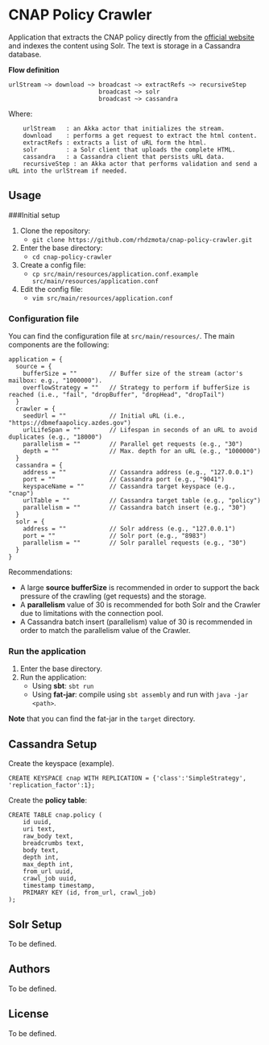 # CNAP Policy Crawler

Application that extracts the CNAP policy directly from the [official website](https://dbmefaapolicy.azdes.gov) and
indexes the content using Solr. The text is storage in a Cassandra database. 

**Flow definition**
```text
urlStream ~> download ~> broadcast ~> extractRefs ~> recursiveStep
                         broadcast ~> solr
                         broadcast ~> cassandra 
```

Where:
```text
    urlStream   : an Akka actor that initializes the stream. 
    download    : performs a get request to extract the html content.
    extractRefs : extracts a list of uRL form the html.
    solr        : a Solr client that uploads the complete HTML. 
    cassandra   : a Cassandra client that persists uRL data. 
    recursiveStep : an Akka actor that performs validation and send a uRL into the urlStream if needed.
```

## Usage 

###Initial setup
1. Clone the repository: 
    * `git clone https://github.com/rhdzmota/cnap-policy-crawler.git`
2. Enter the base directory: 
    * `cd cnap-policy-crawler`
3. Create a config file: 
    * `cp src/main/resources/application.conf.example src/main/resources/application.conf`
4. Edit the config file: 
    * `vim src/main/resources/application.conf`
    

### Configuration file

You can find the configuration file at `src/main/resources/`. The main components are the following: 

```text
application = {
  source = {
    bufferSize = ""         // Buffer size of the stream (actor's mailbox: e.g., "1000000"). 
    overflowStrategy = ""   // Strategy to perform if bufferSize is reached (i.e., "fail", "dropBuffer", "dropHead", "dropTail")
  }
  crawler = {
    seedUrl = ""            // Initial uRL (i.e., "https://dbmefaapolicy.azdes.gov")
    urlLifeSpan = ""        // Lifespan in seconds of an uRL to avoid duplicates (e.g., "18000")
    parallelism = ""        // Parallel get requests (e.g., "30")
    depth = ""              // Max. depth for an uRL (e.g., "1000000")
  }
  cassandra = {
    address = ""            // Cassandra address (e.g., "127.0.0.1")
    port = ""               // Cassandra port (e.g., "9041")
    keyspaceName = ""       // Cassandra target keyspace (e.g., "cnap")
    urlTable = ""           // Cassandra target table (e.g., "policy")
    parallelism = ""        // Cassandra batch insert (e.g., "30")
  }
  solr = {
    address = ""            // Solr address (e.g., "127.0.0.1")
    port = ""               // Solr port (e.g., "8983")
    parallelism = ""        // Solr parallel requests (e.g., "30")
  }
}
```

Recommendations:
* A large **source bufferSize** is recommended in order to support the back pressure of the crawling (get requests)
and the storage. 
* A **parallelism** value of 30 is recommended for both Solr and the Crawler due to limitations with 
the connection pool. 
* A Cassandra batch insert (parallelism) value of 30 is recommended in order to match the parallelism 
value of the Crawler. 

### Run the application
1. Enter the base directory.
2. Run the application:
    * Using **sbt**: `sbt run`
    * Using **fat-jar**: compile using `sbt assembly` and run with `java -jar <path>`.
     
**Note** that you can find the fat-jar in the `target` directory. 

## Cassandra Setup

Create the keyspace (example).
```text
CREATE KEYSPACE cnap WITH REPLICATION = {'class':'SimpleStrategy', 'replication_factor':1};
```

Create the **policy table**:
```text
CREATE TABLE cnap.policy (
    id uuid, 
    uri text, 
    raw_body text, 
    breadcrumbs text, 
    body text, 
    depth int, 
    max_depth int, 
    from_url uuid, 
    crawl_job uuid, 
    timestamp timestamp, 
    PRIMARY KEY (id, from_url, crawl_job)
);
```

## Solr Setup
To be defined. 

## Authors 
To be defined. 

## License
To be defined.